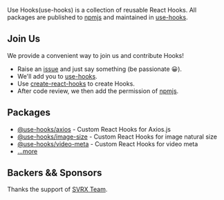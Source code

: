 Use Hooks(use-hooks) is a collection of reusable React Hooks. All packages are published to [npmjs](https://www.npmjs.com/settings/use-hooks/packages) and maintained in [use-hooks](https://github.com/use-hooks).

## Join Us

We provide a convenient way to join us and contribute Hooks!

 - Raise an [issue](https://github.com/use-hooks/homepage/issues) and just say something (be passionate 😀).
 - We'll add you to [use-hooks](https://github.com/use-hooks).
 - Use [create-react-hooks](https://github.com/use-hooks/create-react-hooks) to create Hooks.
 - After code review, we then add the permission of [npmjs](https://www.npmjs.com/settings/use-hooks/packages).
 
## Packages
 
 - [@use-hooks/axios](https://github.com/use-hooks/react-hooks-axios) - Custom React Hooks for Axios.js
 - [@use-hooks/image-size](https://github.com/use-hooks/react-hooks-image-size) - Custom React Hooks for image natural size
 - [@use-hooks/video-meta](https://github.com/use-hooks/react-hooks-video-meta) - Custom React Hooks for video meta
 - [...more](https://github.com/use-hooks?utf8=%E2%9C%93&q=react-hooks-&type=&language=)
 
## Backers && Sponsors
 
Thanks the support of [SVRX Team](https://github.com/svrxjs).
